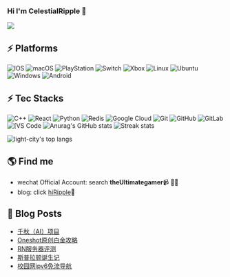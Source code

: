 ### Hi I'm CelestialRipple 👋

<!--
**CelestialRipple/CelestialRipple** is a ✨ _special_ ✨ repository because its `README.md` (this file) appears on your GitHub profile.

Here are some ideas to get you started:


-->
![](./profile-3d-contrib/profile-night-rainbow.svg)
## ⚡ Platforms

![IOS](https://img.shields.io/badge/IOS-00a389?style=for-the-badge&logo=IOS&logoColor=white)
![macOS](https://img.shields.io/badge/macOS-9946ec?style=for-the-badge&logo=macOS&logoColor=white)
![PlayStation](https://img.shields.io/badge/PlayStation-003791?style=for-the-badge&logo=PlayStation&logoColor=black)
![Switch](https://img.shields.io/badge/Switch-E60012?style=for-the-badge&logo=NintendoSwitch&logoColor=black)
![Xbox](https://img.shields.io/badge/Xbox-107c10?style=for-the-badge&logo=Xbox&logoColor=black)
![Linux](https://img.shields.io/badge/Linux-FCC624?style=for-the-badge&logo=linux&logoColor=black)
![Ubuntu](https://img.shields.io/badge/Ubuntu-E95420?style=for-the-badge&logo=ubuntu&logoColor=white)
![Windows](https://img.shields.io/badge/Windows-0078D6?style=for-the-badge&logo=windows&logoColor=white)
![Android](https://img.shields.io/badge/Android-3DDC84?style=for-the-badge&logo=android&logoColor=white)

## ⚡ Tec Stacks

![C++](https://img.shields.io/badge/-C++-00599C?style=flat-square&logo=c)
![React](https://img.shields.io/badge/-React-?style=flat-square&logo=React)
![Python](https://img.shields.io/badge/-Python-black?style=flat-square&logo=Python)
![Redis](https://img.shields.io/badge/-Redis-black?style=flat-square&logo=Redis)
![Google Cloud](https://img.shields.io/badge/Google%20Cloud-black?style=flat-square&logo=google-cloud)
![Git](https://img.shields.io/badge/-Git-black?style=flat-square&logo=git)
![GitHub](https://img.shields.io/badge/-GitHub-181717?style=flat-square&logo=github)
![GitLab](https://img.shields.io/badge/-GitLab-FCA121?style=flat-square&logo=gitlab)
<img alt="[VS Code" src="https://img.shields.io/badge/-VSCode-%23007ACC?style=flat-square&logo=visual-studio-code" />
![Anurag's GitHub stats](https://github-readme-stats.vercel.app/api?username=CelestialRipple&theme=cobalt2&show_icons=true)
![Streak stats](https://github-readme-streak-stats.herokuapp.com/?user=CelestialRipple&show_icons=true&theme=tokyonight)
<p align='left'>
  <img align="top" src="https://github-readme-stats.vercel.app/api/top-langs/?username=CelestialRipple&bg_color=071A2C&line_height=20&text_color=FFFFFF" alt="light-city's top langs"/>
</p>


## 🌎 Find me
- wechat Official Account: search **theUltimategamer**📹 ✍🏾
- blog: click [hiRipple](https://hiripple.com/)🏓
## 🚀 Blog Posts
<!-- BLOG-POST-LIST:START -->
- [千秋（AI）项目](https://hiripple.com/archives/2500)
- [Oneshot原创白金攻略](https://hiripple.com/archives/990)
- [RN服务器评测](https://hiripple.com/archives/1812)
- [斯普拉顿诞生记](https://hiripple.com/archives/1075)
- [校园网ipv6免流导航](https://hiripple.com/archives/669)
<!-- BLOG-POST-LIST:END -->


